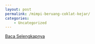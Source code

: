 ```yaml
---
layout: post
permalink: /mimpi-beruang-coklat-kejar/
categories:
    - Uncategorized
---
```


[Baca Selengkapnya](/07)